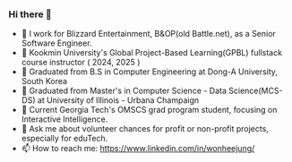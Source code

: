 ### Hi there 👋

- 🔭 I work for Blizzard Entertainment, B&OP(old Battle.net), as a Senior Software Engineer.
- 🔭 Kookmin University's Global Project-Based Learning(GPBL) fullstack course instructor ( 2024, 2025 )
- 🌱 Graduated from B.S in Computer Engineering at Dong-A University, South Korea
- 🌱 Graduated from Master's in Computer Science - Data Science(MCS-DS) at University of Illinois - Urbana Champaign
- 🌱 Current Georgia Tech's OMSCS grad program student, focusing on Interactive Intelligence.
- 💬 Ask me about volunteer chances for profit or non-profit projects, especially for eduTech.
- 📫 How to reach me: https://www.linkedin.com/in/wonheejung/ 


